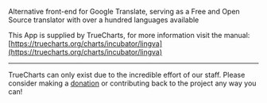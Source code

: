 Alternative front-end for Google Translate, serving as a Free and Open Source translator with over a hundred languages available

This App is supplied by TrueCharts, for more information visit the manual: [https://truecharts.org/charts/incubator/lingva](https://truecharts.org/charts/incubator/lingva)

---

TrueCharts can only exist due to the incredible effort of our staff.
Please consider making a [donation](https://truecharts.org/about/sponsor) or contributing back to the project any way you can!
